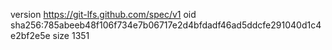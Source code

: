 version https://git-lfs.github.com/spec/v1
oid sha256:785abeeb48f106f734e7b06717e2d4bfdadf46ad5ddcfe291040d1c4e2bf2e5e
size 1351
